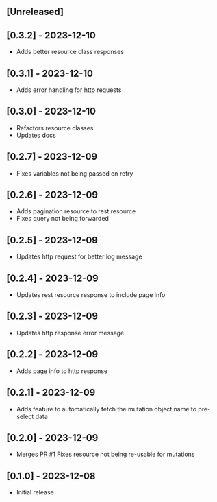 ## [Unreleased]

## [0.3.2] - 2023-12-10

- Adds better resource class responses

## [0.3.1] - 2023-12-10

- Adds error handling for http requests

## [0.3.0] - 2023-12-10

- Refactors resource classes
- Updates docs

## [0.2.7] - 2023-12-09

- Fixes variables not being passed on retry

## [0.2.6] - 2023-12-09

- Adds pagination resource to rest resource
- Fixes query not being forwarded

## [0.2.5] - 2023-12-09

- Updates http request for better log message

## [0.2.4] - 2023-12-09

- Updates rest resource response to include page info

## [0.2.3] - 2023-12-09

- Updates http response error message

## [0.2.2] - 2023-12-09

- Adds page info to http response

## [0.2.1] - 2023-12-09

- Adds feature to automatically fetch the mutation object name to pre-select data

## [0.2.0] - 2023-12-09

- Merges [PR #1](https://github.com/Idjent/shopify_api_bruv/pull/1) Fixes resource not being re-usable for mutations

## [0.1.0] - 2023-12-08

- Initial release
